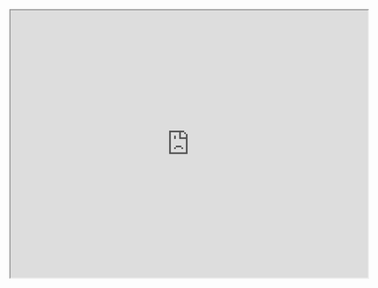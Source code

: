 <html>
<audio autoplay>
  <source src="http://docs.google.com/uc?export=open&id=14tZJ8p-yk6RnNPJFT7WsZxIH1-x_dtQy" type="audio/mp3">
</audio>

  <iframe src="https://drive.google.com/file/d/1SADfEcEBQV4ithAuYWdoj7X3u_nipDRp/preview" width="640" height="480" allow="autoplay"></iframe>
  
  </html>
